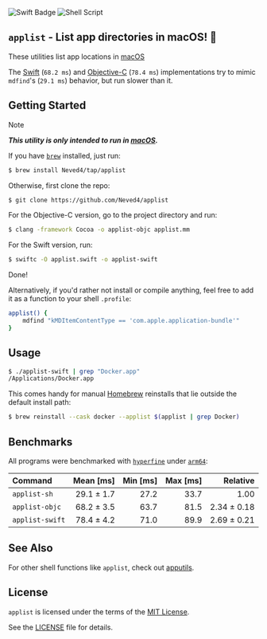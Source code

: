 ![Swift Badge](https://img.shields.io/badge/Swift-F05138?logo=swift&logoColor=fff&style=flat)
![Shell Script](https://img.shields.io/badge/Shell_Script-9DDE66?logo=gnubash&logoColor=000&style=flat)

## `applist` - List app directories in macOS! 🚀

These utilities list app locations in [macOS]

The [Swift] (`68.2 ms`) and [Objective-C] (`78.4 ms`) implementations try to mimic
`mdfind`'s (`29.1 ms`) behavior, but run slower than it.

## Getting Started

> [!NOTE]
> _**This utility is only intended to run in [macOS].**_

If you have [`brew`] installed, just run:
```sh
$ brew install Neved4/tap/applist
```

Otherwise, first clone the repo:
```sh
$ git clone https://github.com/Neved4/applist
```

For the Objective-C version, go to the project directory and run:
```sh
$ clang -framework Cocoa -o applist-objc applist.mm
```

For the Swift version, run:
```sh
$ swiftc -O applist.swift -o applist-swift
```

Done!

Alternatively, if you'd rather not install or compile anything, feel free to
add it as a function to your shell `.profile`:
```sh
applist() {
    mdfind "kMDItemContentType == 'com.apple.application-bundle'"
}
```

## Usage

```sh
$ ./applist-swift | grep "Docker.app"
/Applications/Docker.app
```

This comes handy for manual [Homebrew][`brew`] reinstalls that lie outside
the default install path:
```sh
$ brew reinstall --cask docker --applist $(applist | grep Docker)
```

## Benchmarks

All programs were benchmarked with [`hyperfine`] under [`arm64`]:

| Command          |  Mean [ms] | Min [ms] | Max [ms] |    Relative |
| :--------------- | ---------: | -------: | -------: | ----------: |
| `applist-sh`    | 29.1 ± 1.7 |     27.2 |     33.7 |        1.00 |
| `applist-objc`  | 68.2 ± 3.5 |     63.7 |     81.5 | 2.34 ± 0.18 |
| `applist-swift` | 78.4 ± 4.2 |     71.0 |     89.9 | 2.69 ± 0.21 |

## See Also

For other shell functions like `applist`, check out [apputils].

## License

`applist` is licensed under the terms of the [MIT License].

See the [LICENSE](LICENSE) file for details.

[`arm64`]: https://en.wikipedia.org/wiki/AArch64
[`brew`]: https://brew.sh/
[`hyperfine`]: https://github.com/sharkdp/hyperfine
[macOS]: https://www.apple.com/macos/
[MIT License]: https://opensource.org/license/mit/
[apputils]: https://github.com/Neved4/apputils
[Objective-C]:
    https://developer.apple.com/library/archive/documentation/Cocoa/Conceptual/ProgrammingWithObjectiveC/Introduction/Introduction.html
[Swift]: https://www.swift.org/
